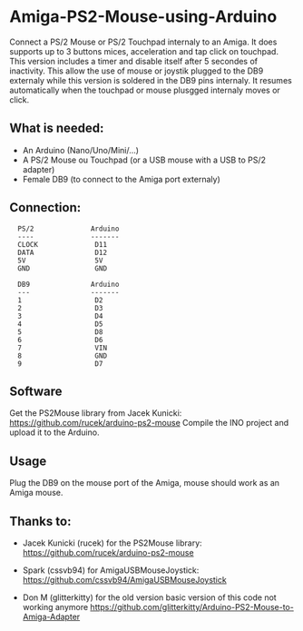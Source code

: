 # Amiga-PS2-Mouse-using-Arduino
Connect a PS/2 Mouse or PS/2 Touchpad internaly to an Amiga.
It does supports up to 3 buttons mices, acceleration and tap click on touchpad.
This version includes a timer and disable itself after 5 secondes of inactivity. This allow the use of mouse or joystik plugged to the DB9 externaly while this version is soldered in the DB9 pins internaly.
It resumes automatically when the touchpad or mouse plusgged internaly moves or click.

## What is needed:

  - An Arduino (Nano/Uno/Mini/...)
  - A PS/2 Mouse ou Touchpad (or a USB mouse with a USB to PS/2 adapter)
  - Female DB9 (to connect to the Amiga port externaly)
  
## Connection:
```
  PS/2              Arduino
  ----              -------
  CLOCK              D11 
  DATA               D12
  5V                 5V
  GND                GND
  
  DB9               Arduino
  ---               -------
  1                  D2
  2                  D3
  3                  D4
  4                  D5
  5                  D8
  6                  D6
  7                  VIN
  8                  GND 
  9                  D7
```

## Software

Get the PS2Mouse library from Jacek Kunicki: https://github.com/rucek/arduino-ps2-mouse
Compile the INO project and upload it to the Arduino.

## Usage

Plug the DB9 on the mouse port of the Amiga, mouse should work as an Amiga mouse.

## Thanks to:

  - Jacek Kunicki (rucek) for the PS2Mouse library:
    https://github.com/rucek/arduino-ps2-mouse
  
  
  - Spark (cssvb94) for AmigaUSBMouseJoystick:
    https://github.com/cssvb94/AmigaUSBMouseJoystick


  - Don M (glitterkitty) for the old version basic version of this code not working anymore
    https://github.com/glitterkitty/Arduino-PS2-Mouse-to-Amiga-Adapter
  


 
  


